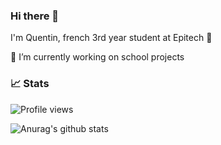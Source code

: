 ### Hi there 👋

I'm Quentin, french 3rd year student at Epitech :raised_hands: 

🔭 I’m currently working on school projects

<!--START_SECTION:activity-->

<!--END_SECTION:activity-->

### 📈 Stats

![Profile views](https://gpvc.arturio.dev/Vedza)

![Anurag's github stats](https://github-readme-stats.vercel.app/api?username=vedza&show_icons=false&theme=dark&bg_color=00000000&hide_border=true&icon_color=4F8CC9&hide_title=true&count_private=true)
